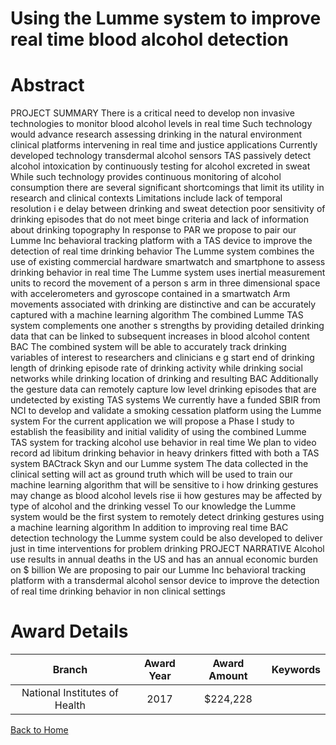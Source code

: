
Using the Lumme system to improve real time blood alcohol detection
===================================================================

# Abstract


PROJECT SUMMARY
 There is a critical need to develop non invasive technologies to monitor blood alcohol levels in real time 
Such technology would advance research assessing drinking in the natural environment  clinical platforms
intervening in real time  and justice applications  Currently developed technology  transdermal alcohol sensors
 TAS   passively detect alcohol intoxication by continuously testing for alcohol excreted in sweat  While such
technology provides continuous monitoring of alcohol consumption  there are several significant shortcomings
that limit its utility in research and clinical contexts  Limitations include lack of temporal resolution  i e   delay
between drinking and sweat detection   poor sensitivity of drinking episodes that do not meet binge criteria 
and lack of information about drinking topography 
 In response to PAR         we propose to pair our Lumme Inc behavioral tracking platform with a TAS
device to improve the detection of real time drinking behavior  The Lumme system combines the use of
existing commercial hardware  smartwatch and smartphone  to assess drinking behavior in real time  The
Lumme system uses inertial measurement units to record the movement of a person s arm in three
dimensional space with accelerometers and gyroscope contained in a smartwatch  Arm movements associated
with drinking are distinctive  and can be accurately captured with a machine learning algorithm  The combined
Lumme TAS system complements one another s strengths by providing detailed drinking data that can be
linked to subsequent increases in blood alcohol content  BAC   The combined system will be able to accurately
track drinking variables of interest to researchers and clinicians  e g   start end of drinking  length of drinking
episode  rate of drinking  activity while drinking  social networks while drinking  location of drinking  and
resulting BAC   Additionally  the gesture data can remotely capture low level drinking episodes that are
undetected by existing TAS systems  We currently have a funded SBIR from NCI to develop and validate a
smoking cessation platform using the Lumme system 
 For the current application  we will propose a Phase I study to establish the feasibility and initial validity of
using the combined Lumme TAS system for tracking alcohol use behavior in real time  We plan to video record
ad libitum drinking behavior in heavy drinkers fitted with both a TAS system  BACtrack Skyn  and our Lumme
system  The data collected in the clinical setting will act as ground truth which will be used to train our machine
learning algorithm that will be sensitive to  i  how drinking gestures may change as blood alcohol levels rise  ii 
how gestures may be affected by type of alcohol and the drinking vessel 
 To our knowledge  the Lumme system would be the first system to remotely detect drinking gestures using
a machine learning algorithm  In addition to improving real time BAC detection technology the Lumme system
could be also developed to deliver just in time interventions for problem drinking PROJECT NARRATIVE
 Alcohol use results in        annual deaths in the US and has an annual economic burden on $    billion 
We are proposing to pair our Lumme Inc behavioral tracking platform with a transdermal alcohol sensor device
to improve the detection of real time drinking behavior in non clinical settings  

# Award Details

|Branch|Award Year|Award Amount|Keywords|
| :---: | :---: | :---: | :---: |
|National Institutes of Health|2017|$224,228||
  
  


[Back to Home](https://github.com/chrischow/dod_sbir_awards#2365)